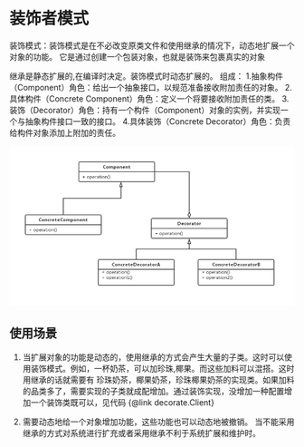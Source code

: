 # 装饰者模式

装饰模式：装饰模式是在不必改变原类文件和使用继承的情况下，动态地扩展一个对象的功能。
它是通过创建一个包装对象，也就是装饰来包裹真实的对象

继承是静态扩展的,在编译时决定。装饰模式时动态扩展的。
组成：
1.抽象构件（Component）角色：给出一个抽象接口，以规范准备接收附加责任的对象。
2.具体构件（Concrete Component）角色：定义一个将要接收附加责任的类。
3.装饰（Decorator）角色：持有一个构件（Component）对象的实例，并实现一个与抽象构件接口一致的接口。
4.具体装饰（Concrete Decorator）角色：负责给构件对象添加上附加的责任。

![装饰模式](https://github.com/wujiazhen2/learn_java/blob/master/%E8%AE%BE%E8%AE%A1%E6%A8%A1%E5%BC%8F/%E8%A3%85%E9%A5%B0%E8%80%85%E6%A8%A1%E5%BC%8F/img/%E8%A3%85%E9%A5%B0%E6%A8%A1%E5%BC%8F.png?raw=true)



## 使用场景
1. 当扩展对象的功能是动态的，使用继承的方式会产生大量的子类。这时可以使用装饰模式。例如，一杯奶茶，可以加珍珠,椰果。而这些加料可以混搭。这时用继承的话就需要有
珍珠奶茶，椰果奶茶，珍珠椰果奶茶的实现类。如果加料的品类多了，需要实现的子类就成配增加。通过装饰实现，没增加一种配置增加一个装饰类既可以，见代码 {@link decorate.Client}

2. 需要动态地给一个对象增加功能，这些功能也可以动态地被撤销。  当不能采用继承的方式对系统进行扩充或者采用继承不利于系统扩展和维护时。
